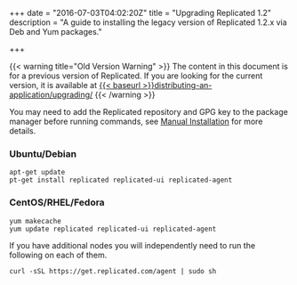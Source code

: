 +++
date = "2016-07-03T04:02:20Z"
title = "Upgrading Replicated 1.2"
description = "A guide to installing the legacy version of Replicated 1.2.x via Deb and Yum packages."

+++

{{< warning title="Old Version Warning" >}}
The content in this document is for a previous version of Replicated. If you are looking
for the current version, it is available at
<a href="{{< baseurl >}}distributing-an-application/upgrading/">{{< baseurl >}}distributing-an-application/upgrading/</a>
{{< /warning >}}

You may need to add the Replicated repository and GPG key to the package manager before
running commands, see [Manual Installation](http://docs.replicated.com/v1.2/docs/installing-replicated#section-manual-installation)
for more details.

### Ubuntu/Debian
```shell
apt-get update
pt-get install replicated replicated-ui replicated-agent
```

### CentOS/RHEL/Fedora
```shell
yum makecache
yum update replicated replicated-ui replicated-agent
```

If you have additional nodes you will independently need to run the following on each of them.

```shell
curl -sSL https://get.replicated.com/agent | sudo sh
```
